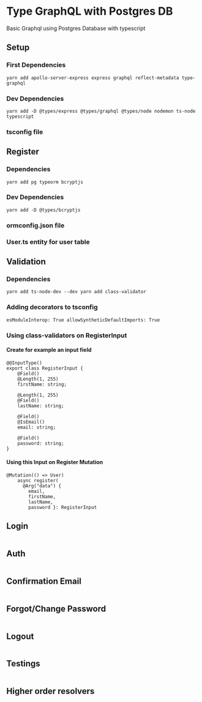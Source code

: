 # Type GraphQL with Postgres DB

Basic Graphql using Postgres Database with typescript

## Setup
###  First Dependencies
```
yarn add apollo-server-express express graphql reflect-metadata type-graphql
```
###  Dev Dependencies
```
yarn add -D @types/express @types/graphql @types/node nodemon ts-node typescript
```
### tsconfig file

## Register 

### Dependencies
```
yarn add pg typeorm bcryptjs
```
### Dev Dependencies
```
yarn add -D @types/bcryptjs
```
### ormconfig.json file
### User.ts entity for user table

## Validation
### Dependencies
```
yarn add ts-node-dev --dev yarn add class-validator
```
### Adding decorators to tsconfig
```
esModuleInterop: True allowSyntheticDefaultImports: True
```
### Using class-validators on RegisterInput
#### Create for example an input field
```
@@InputType()
export class RegisterInput {
    @Field() 
    @Length(1, 255)
    firstName: string;

    @Length(1, 255)
    @Field() 
    lastName: string;

    @Field() 
    @IsEmail()
    email: string;

    @Field() 
    password: string;
}
```
#### Using this Input on Register Mutation
```
@Mutation(() => User)
    async register(
      @Arg("data") { 
        email, 
        firstName, 
        lastName, 
        password }: RegisterInput
```

## Login

```

```

## Auth

```

```

## Confirmation Email

```

```

## Forgot/Change Password

```

```

## Logout

```

```

## Testings

```

```

## Higher order resolvers

```

```

